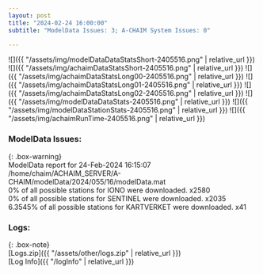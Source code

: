 ```yaml
---
layout: post
title: "2024-02-24 16:00:00"
subtitle: "ModelData Issues: 3; A-CHAIM System Issues: 0"

---
```


![]({{ "/assets/img/modelDataDataStatsShort-2405516.png" | relative_url }})
![]({{ "/assets/img/achaimDataStatsShort-2405516.png" | relative_url }})
![]({{ "/assets/img/achaimDataStatsLong00-2405516.png" | relative_url }})
![]({{ "/assets/img/achaimDataStatsLong01-2405516.png" | relative_url }})
![]({{ "/assets/img/achaimDataStatsLong02-2405516.png" | relative_url }})
![]({{ "/assets/img/modelDataDataStats-2405516.png" | relative_url }})
![]({{ "/assets/img/modelDataStationStats-2405516.png" | relative_url }})
![]({{ "/assets/img/achaimRunTime-2405516.png" | relative_url }})


### ModelData Issues:  
  
{: .box-warning}  
 ModelData report for 24-Feb-2024 16:15:07   
 /home/chaim/ACHAIM_SERVER/A-CHAIM/modelData/2024/055/16/modelData.mat   
 0% of all possible stations for IONO were downloaded. x2580   
 0% of all possible stations for SENTINEL were downloaded. x2035   
 6.3545% of all possible stations for KARTVERKET were downloaded. x41   
  


### Logs:  
  
{: .box-note}  
[Logs.zip]({{ "/assets/other/logs.zip" | relative_url }})  
[Log Info]({{ "/logInfo" | relative_url }})  
